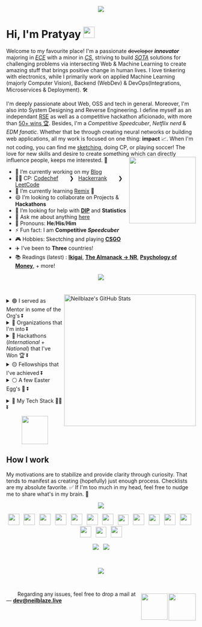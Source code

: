 <p align="center">
  <img  src="https://user-images.githubusercontent.com/48355572/207961878-f24217cf-d514-4ee9-90f9-bebd4111a6a0.png">
  <br>


# Hi, I'm Pratyay <img src="https://user-images.githubusercontent.com/48355572/205912228-52b28bd4-910b-4447-934f-be8b19a3aec5.gif" width="30px" height="30px">
Welcome to my favourite place! I'm a passionate ~~developer~~ **_innovator_** majoring in [*ECE*](https://en.wikipedia.org/?title=Electronics_and_Communication_Engineering&redirect=no) with a minor in [*CS*](https://en.wikipedia.org/wiki/Computer_science), striving to build [_SOTA_](https://en.wikipedia.org/wiki/State_of_the_art) solutions for challenging problems via intersecting Web & Machine Learning to create amazing stuff that brings positive change in human lives. I love tinkering with electronics, while I primarily work on applied Machine Learning (majorly Computer Vision), Backend (WebDev) & DevOps(Integrations, Microservices & Deployment). 🛠️

I'm deeply passionate about Web, OSS and tech in general. Moreover, I'm also into System Designing and Reverse Engineering. I define myself as an independant [RSE](https://ukrse.github.io/who.html) as well as a competitive hackathon aficionado, with more than [50+ wins 🏆](https://bit.ly/3GPoE0y). Besides, I'm a _Competitive Speedcuber_, _Netflix nerd_ & _EDM fanatic_. Whether that be through creating neural networks or building web applications, all my work is focused on one thing: **impact** 📈. When I'm not coding, you can find me [sketching](https://urlx.vercel.app/ed-sheeran), doing CP, or playing soccer! The love for new skills and desire to create something which can directly influence people, keeps me interested. 🚀
<img align='right' src='https://user-images.githubusercontent.com/48355572/205913210-a40d093c-c40f-4cf7-b6ec-c67cd953476a.png' width='177'>

- 🔭 I’m currently working on my [Blog](https://blog.neilblaze.live) <a href="https://blog.neilblaze.live"><img src="https://user-images.githubusercontent.com/48355572/234940695-3b5baa71-01f5-4156-aca0-7a759bdec650.gif" width="14px" height="14px"></a>
- 👨‍💻 CP: [Codechef](https://www.codechef.com/users/zack_007) <a href="https://www.codechef.com/users/zack_007"><img src="https://user-images.githubusercontent.com/48355572/234939005-1a3b35fe-c834-44e6-987e-e86a1deee81c.png" width="14px" height="14px"></a> &nbsp; ❯ &nbsp; [Hackerrank](https://www.hackerrank.com/N3ilz_BL4Z3) <a href="https://www.hackerrank.com/N3ilz_BL4Z3"><img src="https://user-images.githubusercontent.com/48355572/234939454-3defe865-400a-46ec-9d2d-59f9eb8d7d06.png" width="14px" height="14px"></a> &nbsp; ❯ &nbsp; [LeetCode](https://leetcode.com/Neilblaze) <a href="https://leetcode.com/Neilblaze"><img src="https://user-images.githubusercontent.com/48355572/234939592-15f29ec2-10f5-41da-a6ca-7d78db446aa0.png" width="14px" height="14px"></a>
- 🌱 I’m currently learning [Remix](https://remix.run) 🏃
- 😄 I’m looking to collaborate on Projects & **Hackathons** <img src="https://user-images.githubusercontent.com/48355572/234943320-94375e5d-9028-4d61-8b7b-eed4f4fe6c86.gif" width="15px" height="15px">
- 🤔 I’m looking for help with [**DIP**](https://en.wikipedia.org/wiki/Digital_image_processing) and **Statistics**
- 💬 Ask me about anything [here](https://github.com/Neilblaze/Neilblaze/issues)
- 👨 Pronouns: **He**/**His**/**Him**
- ⚡ Fun fact: I am **Competitive _Speedcuber_**
- 🎮 Hobbies: Skectching and playing [**CSGO**](https://urlx.vercel.app/csgo-rank) <a href="https://steamcommunity.com/id/NeilzxD"><img src="https://user-images.githubusercontent.com/48355572/234972696-0cbb7e64-16ba-4f6a-a5be-d7b64d361897.png" width="14px" height="14px"></a>
- ✈️ I've been to **Three** countries!
- 📚 Readings (latest) : [**Ikigai**](https://www.amazon.com/Ikigai-Japanese-Secret-Long-Happy/dp/0143130722), [**The Almanack → NR**](https://www.amazon.com/Almanack-Naval-Ravikant-Wealth-Happiness-ebook/dp/B08FF8MTM6), [**Psychology of Money**](https://www.amazon.com/Psychology-Money-Timeless-lessons-happiness/dp/0857197681), + more!

<p align="center">
  <img src="https://user-images.githubusercontent.com/48355572/209539106-8e1cbfc6-2f3d-4afd-b96a-890d967dd9ab.png">
</p>

<div>
<br/>
<img align="right" style="padding-top: 7px;" src="https://github-readme-streak-stats.herokuapp.com?user=Neilblaze&theme=blue-green&hide_border=true&date_format=M%20j%5B%2C%20Y%5D&background=DD272700&stroke=5326DD&fire=DD2727&ring=242EDC&sideNums=25C9DD" alt="Neilblaze's GitHub Stats" width="350" />  


<p align="left">
<details><summary> 🟢 I served as Mentor in some of the Org's ⏬</summary>
<p>

- [Google Code-In'19](https://codein.withgoogle.com/archive/2019/organization/6265089057882112/) @Tensorflow
- [HackInCodes'20](https://hakincodes.tech)
- [Kharagpur Winter of Code (KWoC) 2020](https://kwoc.kossiitkgp.org) @IITKgp
- [NJACK Winter of Code 2020](http://njackwinterofcode.github.io) @IITPatna
- [DSC NSEC Winter of Code 2020](https://winterofcode.com)
- Script Winter of Code ([SWOC](http://swoc.tech)) 2020
- [Hyperedge Winter of Blockchain](https://hyperedge.so/wob) 2023


<br/>

💡 **Fun Fact** : I've mentored over ***2.5K+*** students across the globe by mentoring in few International Hackathons, for e.g. :- 


| **Hackathon** | **Host** | **Place** |
| --- | --- | --- |
[Hack the North 2020++](https://hackthenorth.com)             | University of Waterloo, CA                                    |  Remote  |
[SunHacks 2020](https://sunhacks.io)                          | Arizona State University                                      |  Remote  |
[nwHacks 2021](https://www.nwhacks.io)                        | UBC Vancouver, CA                                             |  Remote  |
[Hack the NorthEast 2021](https://hackthenortheast.com)       | HTNE                                                          |  Remote  |
[SacHacks 2021](https://sachacks.io)                          | UC Davis                                                      |  Remote  |
[TartanHacks 2021](https://www.tartanhacks.com)               | Carnegie Mellon University                                    |  Remote  |
[SigmaHacks-2.0 2021](https://sigmahacks.org)                 | SigmaHacks                                                    |  Remote  |
[SBUHacks 2021](https://sbuhacks.org)                         | Stony Brook University                                        |  Remote  |
[StormHacks 2021](https://stormhacks.com)                     | Simon Fraser University                                       |  Remote  |
[UofTHacks-X 2023](https://uofthacks.com)                     | University of Toronto                                         |  Remote  |
[Hack@Brown 2023](https://2023.hackatbrown.org)               | Brown University                                              |  Remote  |
[McHacks 2023](https://www.mchacks.ca)                        | McGill University                                             |  Remote  |


</p>
</details>

<details><summary> 🔴 Organizations that I'm into ⏬</summary> 
<p>

- [Layer5](https://layer5.io)
- [Tenorflow](https://www.tensorflow.org)
- [Pytorch](https://pytorch.org)
- [Apache Software Foundation](https://www.apache.org)
- [DSCAOT](https://dscaot.xyz)
- [CircuitVerse](https://circuitverse.org)
- [BioConda](https://github.com/bioconda)
- [Publiclab](https://publiclab.org)
- [Tesseract Coding](https://www.tesseractcoding.tech)
- [Fossasia](https://fossasia.org)
- [Anitab-Org](https://anitab.org)



</p>
</details>


<details><summary> 🔵 Hackathons (<i>International</i> + <i>National</i>) that I've Won 🏆 ⏬</summary> 
<p><br/>
  
| **Year** | **Name of Hackathon** | **Organizer (Name of International Institution/Organisation) 🏫** | **Position / Award 🏆** | **Project** |
| --- | --- | --- | --- | --- |
| 2023 | [Hacktech 2023](https://hacktech-2023.devpost.com) <img src="https://user-images.githubusercontent.com/48355572/234949697-2534f427-c3e9-43bd-b81c-353c4f21405d.jpg" width="18px" height="14px"> | California Institute of Technology (Caltech) | Grand Prize — Best Hack (Senior Division) | [View](https://devpost.com/software/up-cycle) <a href="https://devpost.com/software/up-cycle" target="_blank"><img src="https://user-images.githubusercontent.com/48355572/222726664-140bd1cf-fb29-4fd5-8926-d659c4632ea7.png" width="12px" height="12px"></a> |
| 2023 | [University of Bridgeport Hackathon](https://bpt-hackathon.devpost.com) <img src="https://user-images.githubusercontent.com/48355572/234949697-2534f427-c3e9-43bd-b81c-353c4f21405d.jpg" width="18px" height="14px"> | University of Bridgeport | 1st Place Prize | [View](https://devpost.com/software/lyceum) <a href="https://devpost.com/software/lyceum" target="_blank"><img src="https://user-images.githubusercontent.com/48355572/222726664-140bd1cf-fb29-4fd5-8926-d659c4632ea7.png" width="12px" height="12px"></a> |
| 2023 | [Hack the Hill](https://hack-the-hill.devpost.com) | University of Ottawa & Carleton University | Best Use of Google Cloud | [View](https://devpost.com/software/onionalyze) <a href="https://devpost.com/software/onionalyze" target="_blank"><img src="https://user-images.githubusercontent.com/48355572/222726664-140bd1cf-fb29-4fd5-8926-d659c4632ea7.png" width="12px" height="12px"></a> |
| 2023 | [Scaling Ethereum](https://ethglobal.com/events/scaling2023) | ETH Global | Polybase — Pool Prize | [View](https://ethglobal.com/showcase/fund3r-fw35o) <a href="https://ethglobal.com/showcase/fund3r-fw35o" target="_blank"><img src="https://user-images.githubusercontent.com/48355572/222726664-140bd1cf-fb29-4fd5-8926-d659c4632ea7.png" width="12px" height="12px"></a> |
| 2023 | [Hack Around the World 2](https://hack-around-the-world-2.devpost.com) | Major League Hacking (MLH) | Best Domain Name from GoDaddy Registry [APAC Only] | [View](https://devpost.com/software/tomravel) <a href="https://devpost.com/software/tomravel" target="_blank"><img src="https://user-images.githubusercontent.com/48355572/222726664-140bd1cf-fb29-4fd5-8926-d659c4632ea7.png" width="12px" height="12px"></a> |
| 2023 | [EthForAll 2023](https://ethforall.devfolio.co) | Devfolio x ETHIndia | Arcana Network Auth Prize | [View](https://devfolio.co/projects/studysurf-5ec7) <a href="https://devfolio.co/projects/studysurf-5ec7" target="_blank"><img src="https://user-images.githubusercontent.com/48355572/222726664-140bd1cf-fb29-4fd5-8926-d659c4632ea7.png" width="12px" height="12px"></a> |
| 2023 | [Linode Hackathon 2023](https://dev.to/devteam/linode-dev-hackathon-winners-announced-2821) | Linode x DEV | Runner-Up — Smooth Shifters | [View](https://dev.to/devteam/linode-dev-hackathon-winners-announced-2821#:~:text=%23linodehackathon-,HealthifAI) <a href="https://dev.to/devteam/linode-dev-hackathon-winners-announced-2821#:~:text=%23linodehackathon-,HealthifAI" target="_blank"><img src="https://user-images.githubusercontent.com/48355572/222726664-140bd1cf-fb29-4fd5-8926-d659c4632ea7.png" width="12px" height="12px"></a> |
| 2023 | [Hacklytics 2023](https://hacklytics23.devpost.com) | Georgia Tech | Best Healthcare Hack | [View](https://devpost.com/software/healthifai) <a href="https://devpost.com/software/healthifai" target="_blank"><img src="https://user-images.githubusercontent.com/48355572/222726664-140bd1cf-fb29-4fd5-8926-d659c4632ea7.png" width="12px" height="12px"></a> |
| 2023 | [DeisHacks 2023](https://deishacks-2023.devpost.com) | Brandeis University | *Hidden Jem* Track Prize ([$500](https://user-images.githubusercontent.com/48355572/217180869-9f6dcd0a-3f81-4001-960a-2f341d80d73c.png))  | [View](https://devpost.com/software/land-of-a-thousand-hills-collectibles) <a href="https://devpost.com/software/land-of-a-thousand-hills-collectibles" target="_blank"><img src="https://user-images.githubusercontent.com/48355572/222726664-140bd1cf-fb29-4fd5-8926-d659c4632ea7.png" width="12px" height="12px"></a> |
| 2023 | [HackED](https://hacked-2023.devpost.com) | University of Alberta | Best Use of MongoDB Atlas | [View](https://devpost.com/software/edwiz) <a href="https://devpost.com/software/edwiz" target="_blank"><img src="https://user-images.githubusercontent.com/48355572/222726664-140bd1cf-fb29-4fd5-8926-d659c4632ea7.png" width="12px" height="12px"></a> |
| 2022 | [Hacky New Year!](https://hacky-new-year.devpost.com) | Major League Hacking | Most Innovative Hack | [View](https://devpost.com/software/collabworks) <a href="https://devpost.com/software/collabworks" target="_blank"><img src="https://user-images.githubusercontent.com/48355572/222726664-140bd1cf-fb29-4fd5-8926-d659c4632ea7.png" width="12px" height="12px"></a> |
| 2022 | [Hacky Winterland 2](https://hacky-winterland-2.devpost.com) | Major League Hacking (MLH) | Best Use of Google Cloud | [View](https://devpost.com/software/save-our-snooze) <a href="https://devpost.com/software/save-our-snooze" target="_blank"><img src="https://user-images.githubusercontent.com/48355572/222726664-140bd1cf-fb29-4fd5-8926-d659c4632ea7.png" width="12px" height="12px"></a> |
| 2022 | [MongoDB Atlas Hackathon 2022](https://dev.to/devteam/announcing-the-mongodb-atlas-hackathon-2022-on-dev-2107) | MongoDB x DEV | Runner-Up — Choose Your Own Adventure | [View](https://dev.to/devteam/mongodb-atlas-hackathon-2022-winners-announced-iib#:~:text=dotnet%20%23mongodb-,Binoculearn.ai) <a href="https://dev.to/devteam/mongodb-atlas-hackathon-2022-winners-announced-iib#:~:text=dotnet%20%23mongodb-,Binoculearn.ai" target="_blank"><img src="https://user-images.githubusercontent.com/48355572/222726664-140bd1cf-fb29-4fd5-8926-d659c4632ea7.png" width="12px" height="12px"></a> |
| 2022 | [MetroHacks 2022](https://metrohacks-2022.devpost.com) | MetroHacks — ASR-X | 1st Place (Best Overall) - Education Track (18+, Advanced Category) ; Most Creative Use of *Twilio* | [View](https://devpost.com/software/binoculearn) <a href="https://devpost.com/software/binoculearn" target="_blank"><img src="https://user-images.githubusercontent.com/48355572/222726664-140bd1cf-fb29-4fd5-8926-d659c4632ea7.png" width="12px" height="12px"></a> |
| 2022 | [Impractical Hackers 2](https://impracticalhackers2.devpost.com) | Major League Hacking (MLH) | Best Domain Name from GoDaddy Registry [APAC Only] | [View](https://devpost.com/software/sonicsurf) <a href="https://devpost.com/software/sonicsurf" target="_blank"><img src="https://user-images.githubusercontent.com/48355572/222726664-140bd1cf-fb29-4fd5-8926-d659c4632ea7.png" width="12px" height="12px"></a> |
| 2022 | [PeddieHacks](https://peddiehacks2022.devpost.com) | Peddie School, Hightstown, New Jersey | *Passion Prize by 1517* & *Education College Prize* | [View](https://devpost.com/software/summarizr-hczls7) <a href="https://devpost.com/software/summarizr-hczls7" target="_blank"><img src="https://user-images.githubusercontent.com/48355572/222726664-140bd1cf-fb29-4fd5-8926-d659c4632ea7.png" width="12px" height="12px"></a> |
| 2022 | [KYH Hackathon](https://katy-youth-hacks.devpost.com) | KatyYouthHacks | Best Overall Winner | [View](https://devpost.com/software/food-oasis-irp89a) <a href="https://devpost.com/software/food-oasis-irp89a" target="_blank"><img src="https://user-images.githubusercontent.com/48355572/222726664-140bd1cf-fb29-4fd5-8926-d659c4632ea7.png" width="12px" height="12px"></a> |
| 2022 | [Impact Hacks](https://impact-hacks.devpost.com) | Irvington High School Data Science Club | Judge's Choice | [View](https://devpost.com/software/food-oasis-irp89a) <a href="https://devpost.com/software/food-oasis-irp89a" target="_blank"><img src="https://user-images.githubusercontent.com/48355572/222726664-140bd1cf-fb29-4fd5-8926-d659c4632ea7.png" width="12px" height="12px"></a> |
| 2022 | [GryphHacks](https://gryphhacks-2022.devpost.com) | University of Guelph | Second Place Overall ; Best CI/CD Application Using CircleCI ; Best use of CockroachDB | [View](https://devpost.com/software/skript) <a href="https://devpost.com/software/skript" target="_blank"><img src="https://user-images.githubusercontent.com/48355572/222726664-140bd1cf-fb29-4fd5-8926-d659c4632ea7.png" width="12px" height="12px"></a> |
| 2022 | [RU Hacks](https://ru-hacks-2022-digital-15171.devpost.com) | Ryerson University | Best Application of DCP API 1st Place ; Best Use of Google Cloud ; Mini Win: Most Engaging Demo Video | [View](https://devpost.com/software/r-u-safe) <a href="https://devpost.com/software/r-u-safe" target="_blank"><img src="https://user-images.githubusercontent.com/48355572/222726664-140bd1cf-fb29-4fd5-8926-d659c4632ea7.png" width="12px" height="12px"></a> |
| 2022 | [SD Hacks](https://sd-hacks-2022.devpost.com) | UC San Diego | First Place ($1000) - MageAI challenge (Tied) | [View](https://devpost.com/software/hydroptimum) <a href="https://devpost.com/software/hydroptimum" target="_blank"><img src="https://user-images.githubusercontent.com/48355572/222726664-140bd1cf-fb29-4fd5-8926-d659c4632ea7.png" width="12px" height="12px"></a> |
| 2022 | [HackPrinceton Spring'22](https://hackprinceton-spring-2022.devpost.com) | Princeton University | Most Creative Use of Twilio | [View](https://devpost.com/software/fintruist) <a href="https://devpost.com/software/fintruist" target="_blank"><img src="https://user-images.githubusercontent.com/48355572/222726664-140bd1cf-fb29-4fd5-8926-d659c4632ea7.png" width="12px" height="12px"></a> |
| 2022 | [Faber Web3 Hackathon](https://faberweb3.devpost.com) | Faber Inc. | Third Best Overall ; Across the Line Award | [View](https://devpost.com/software/sparkstream) <a href="https://devpost.com/software/sparkstream" target="_blank"><img src="https://user-images.githubusercontent.com/48355572/222726664-140bd1cf-fb29-4fd5-8926-d659c4632ea7.png" width="12px" height="12px"></a> |
| 2022 | [Hacktech](https://hacktech-2022.devpost.com) | California Institute of Technology (Caltech) | Best ML/AI Hack & *Passion Prize by 1517*  | [View](https://devpost.com/software/ziro) <a href="https://devpost.com/software/ziro" target="_blank"><img src="https://user-images.githubusercontent.com/48355572/222726664-140bd1cf-fb29-4fd5-8926-d659c4632ea7.png" width="12px" height="12px"></a> |
| 2022 | [HackNYU](https://hacknyu-2022.devpost.com) | New York University | Best Overall — *Track: Inclusion*  | [View](https://devpost.com/software/parampower) <a href="https://devpost.com/software/parampower" target="_blank"><img src="https://user-images.githubusercontent.com/48355572/222726664-140bd1cf-fb29-4fd5-8926-d659c4632ea7.png" width="12px" height="12px"></a> |
| 2021 | [Kent Hack Enough](https://kent-hack-enough-2021.devpost.com) | Kent State University | Best Use of Google Cloud, Best International Hack (Tied)  | [View](https://devpost.com/software/unisight) <a href="https://devpost.com/software/unisight" target="_blank"><img src="https://user-images.githubusercontent.com/48355572/222726664-140bd1cf-fb29-4fd5-8926-d659c4632ea7.png" width="12px" height="12px"></a> |
| 2021 | [MetroHacks](https://metrohacks2021.devpost.com) | ACP x Tsinghua University | Best Overall  | [View](https://devpost.com/software/zentube) <a href="https://devpost.com/software/zentube" target="_blank"><img src="https://user-images.githubusercontent.com/48355572/222726664-140bd1cf-fb29-4fd5-8926-d659c4632ea7.png" width="12px" height="12px"></a> |
| 2021 | [HackUMBC](https://hackumbc-fall-2021.devpost.com) | University of Maryland, Baltimore County | Best Financial Hack — Capital One  | [View](https://devpost.com/software/quikserve) <a href="https://devpost.com/software/quikserve" target="_blank"><img src="https://user-images.githubusercontent.com/48355572/222726664-140bd1cf-fb29-4fd5-8926-d659c4632ea7.png" width="12px" height="12px"></a> |
| 2021 | [VolHacks V](https://volhacks-v.devpost.com) | University of Tennessee | Jina AI - Best Hack Using Jina AI | [View](https://devpost.com/software/quikserve) <a href="https://devpost.com/software/quikserve" target="_blank"><img src="https://user-images.githubusercontent.com/48355572/222726664-140bd1cf-fb29-4fd5-8926-d659c4632ea7.png" width="12px" height="12px"></a> |
| 2021 | [Cal Hacks 8.0](https://cal-hacks-8.devpost.com) | UC Berkeley | BlackRock Challenge - Financial Wellbeing (Best Overall) ; The @ Company - Mobile Apps Post “The Social Dilemma” (First Place) ; MLH - Best Use of Google Cloud ; The @ Company - Best Use of @ Platform  | [View](https://devpost.com/software/renteasy) <a href="https://devpost.com/software/renteasy" target="_blank"><img src="https://user-images.githubusercontent.com/48355572/222726664-140bd1cf-fb29-4fd5-8926-d659c4632ea7.png" width="12px" height="12px"></a> |
| 2021 | [Pitt Challenge](https://pitt-challenge-2021.devpost.com) | **University of Pittsburgh** School of Pharmacy and the Clinical and Translational Science Institute (CTSI) | Overall 2nd Place (Tied) | [View](https://devpost.com/software/sheerai) <a href="https://devpost.com/software/sheerai" target="_blank"><img src="https://user-images.githubusercontent.com/48355572/222726664-140bd1cf-fb29-4fd5-8926-d659c4632ea7.png" width="12px" height="12px"></a> |
| 2021 | [MakeUC](https://makeuc-2021.devpost.com) | University of Cincinnati | [Givaudan] Best Hack for Demystifying Food Experience ; [Tezos] Best Project Using Blockchain — 2nd Place ($2000) | [View](https://devpost.com/software/recaipe) <a href="https://devpost.com/software/recaipe" target="_blank"><img src="https://user-images.githubusercontent.com/48355572/222726664-140bd1cf-fb29-4fd5-8926-d659c4632ea7.png" width="12px" height="12px"></a> |
| 2021 | [DivHacks](https://divhacks.devpost.com) | Columbia University | Most Fun or Unique Hack | [View](https://devpost.com/software/safelynk) <a href="https://devpost.com/software/safelynk" target="_blank"><img src="https://user-images.githubusercontent.com/48355572/222726664-140bd1cf-fb29-4fd5-8926-d659c4632ea7.png" width="12px" height="12px"></a> |
| 2021 | [HyperHacks](https://hyperhacks.devpost.com) | HyperHacks Inc. | Top 10 | [View](https://devpost.com/software/aquastreet) <a href="https://devpost.com/software/aquastreet" target="_blank"><img src="https://user-images.githubusercontent.com/48355572/222726664-140bd1cf-fb29-4fd5-8926-d659c4632ea7.png" width="12px" height="12px"></a> |
| 2021 | [Backyard Hacks 2.0](https://backyardhackstwo.devpost.com) | Major League Hacking | Best use of Google Cloud | [View](https://devpost.com/software/socialcurator) <a href="https://devpost.com/software/socialcurator" target="_blank"><img src="https://user-images.githubusercontent.com/48355572/222726664-140bd1cf-fb29-4fd5-8926-d659c4632ea7.png" width="12px" height="12px"></a> |
| 2021 | [HopHacks Fall 2021](https://hophacks-fall-2021.devpost.com) | Johns Hopkins University, Maryland | Hacking - Runner Up | [View](https://devpost.com/software/spiroshield) <a href="https://devpost.com/software/spiroshield" target="_blank"><img src="https://user-images.githubusercontent.com/48355572/222726664-140bd1cf-fb29-4fd5-8926-d659c4632ea7.png" width="12px" height="12px"></a> |
| 2021 | [PennApps XXII](https://pennapps-xxii.devpost.com) | University of Pennsylvania | Top 10 ; Sponsored Route: Best Use of IPFS and/or Filecoin | [View](https://devpost.com/software/spotzoo) <a href="https://devpost.com/software/spotzoo" target="_blank"><img src="https://user-images.githubusercontent.com/48355572/222726664-140bd1cf-fb29-4fd5-8926-d659c4632ea7.png" width="12px" height="12px"></a> |
| 2021 | [PeddieHacks](https://peddiehacks2021.devpost.com) | Peddie School, Hightstown, New Jersey | Judges' Prize | [View](https://devpost.com/software/eyeballin) <a href="https://devpost.com/software/eyeballin" target="_blank"><img src="https://user-images.githubusercontent.com/48355572/222726664-140bd1cf-fb29-4fd5-8926-d659c4632ea7.png" width="12px" height="12px"></a> |
| 2021 | [Slam Dunk Hacks](https://slamdunkhacks.devpost.com) | Major League Hacking | First Overall ; Best Domain Name from GoDaddy Registry [APAC Only] | [View](https://devpost.com/software/eyeballin) <a href="https://devpost.com/software/eyeballin" target="_blank"><img src="https://user-images.githubusercontent.com/48355572/222726664-140bd1cf-fb29-4fd5-8926-d659c4632ea7.png" width="12px" height="12px"></a> |
| 2021 | [HackUPC 2021](https://hackupc2021.devpost.com) | Universitat Politècnica de Catalunya · Barcelona Tech - UPC | Second Best Overall ; IThinkUPC Challenge (Best Overall) | [View](https://devpost.com/software/edyfai) <a href="https://devpost.com/software/edyfai" target="_blank"><img src="https://user-images.githubusercontent.com/48355572/222726664-140bd1cf-fb29-4fd5-8926-d659c4632ea7.png" width="12px" height="12px"></a> |
| 2021 | [IBM Healthcare Innovation Challenge](https://www.ibm.com/in-en/industries/healthcare) | IBM | Second Best Overall (APAC) ; Innovators Award | [View](https://devpost.com/software/healthbay) <a href="https://devpost.com/software/healthbay" target="_blank"><img src="https://user-images.githubusercontent.com/48355572/222726664-140bd1cf-fb29-4fd5-8926-d659c4632ea7.png" width="12px" height="12px"></a> |
| 2021 | [Hacktech 2021](https://hacktech2021.devpost.com) | Caltech | Runner-Up (Best Overall) | [View](https://devpost.com/software/aerowave#updates) <a href="https://devpost.com/software/aerowave#updates" target="_blank"><img src="https://user-images.githubusercontent.com/48355572/222726664-140bd1cf-fb29-4fd5-8926-d659c4632ea7.png" width="12px" height="12px"></a> |
| 2021 | [HueHacks](https://huehacks.devpost.com) | Major League Hacking | Work of Art Hack | [View](https://devpost.com/software/_colorsive_) <a href="https://devpost.com/software/_colorsive_" target="_blank"><img src="https://user-images.githubusercontent.com/48355572/222726664-140bd1cf-fb29-4fd5-8926-d659c4632ea7.png" width="12px" height="12px"></a> |
| 2021 | [HackPSU Spring 2021](https://hackpsu-spring-2021.devpost.com) | Penn State University | Nittany Ai Alliance — Ai for Good (First Place) ; HackPSU Health and Wellness | [View](https://devpost.com/software/adoptic) <a href="https://devpost.com/software/adoptic" target="_blank"><img src="https://user-images.githubusercontent.com/48355572/222726664-140bd1cf-fb29-4fd5-8926-d659c4632ea7.png" width="12px" height="12px"></a> |
| 2021 | [Hackthrob](https://hackthrob.devpost.com) | Major League Hacking | Best Hardware Hack presented by Digi-Key | [View](https://devpost.com/software/closeness) <a href="https://devpost.com/software/closeness" target="_blank"><img src="https://user-images.githubusercontent.com/48355572/222726664-140bd1cf-fb29-4fd5-8926-d659c4632ea7.png" width="12px" height="12px"></a> |
| 2021 | [HackBU 2021](https://hackbu-2021.devpost.com) | Binghamton University | Best Design (UI) sponsored by RubyApps | [View](https://devpost.com/software/pronounce) <a href="https://devpost.com/software/pronounce" target="_blank"><img src="https://user-images.githubusercontent.com/48355572/222726664-140bd1cf-fb29-4fd5-8926-d659c4632ea7.png" width="12px" height="12px"></a> |
| 2021 | [uOttaHack 4](https://uottahack-4.devpost.com) | University of Ottawa | 1st Place Overall ; Solace - Best use of PubSub+ (Best Overall) | [View](https://devpost.com/software/ambuplus) <a href="https://devpost.com/software/ambuplus" target="_blank"><img src="https://user-images.githubusercontent.com/48355572/222726664-140bd1cf-fb29-4fd5-8926-d659c4632ea7.png" width="12px" height="12px"></a> |
| 2021 | [Hoya Hacks 2021](https://hoya-hacks-2021.devpost.com) | Georgetown University | 1st Place Overall | [View](https://devpost.com/software/krishai-htkagf) <a href="https://devpost.com/software/krishai-htkagf" target="_blank"><img src="https://user-images.githubusercontent.com/48355572/222726664-140bd1cf-fb29-4fd5-8926-d659c4632ea7.png" width="12px" height="12px"></a> |
| 2021 | [Hack APAC](https://hackapac.devpost.com) | Major League Hacking | Best use of Google Cloud | [View](https://devpost.com/software/krishai) <a href="https://devpost.com/software/krishai" target="_blank"><img src="https://user-images.githubusercontent.com/48355572/222726664-140bd1cf-fb29-4fd5-8926-d659c4632ea7.png" width="12px" height="12px"></a> |
| 2021 | [Hack Your Portfolio](https://hackyourportfolio.devpost.com) | Major League Hacking | Best Social Good Hack | [View](https://devpost.com/software/teach-for-a-cause) <a href="https://devpost.com/software/teach-for-a-cause" target="_blank"><img src="https://user-images.githubusercontent.com/48355572/222726664-140bd1cf-fb29-4fd5-8926-d659c4632ea7.png" width="12px" height="12px"></a> |
| 2021 | [DigitalOcean App Platform Hackathon](https://dev.to/devteam/announcing-the-digitalocean-app-platform-hackathon-on-dev-2i1k) | DigitalOcean x DEV.to | Runner up | [View](https://dev.to/devteam/digitalocean-app-platform-hackathon-winners-announced-ig0#:~:text=docker%20%23showdev-,%40neilblaze,-Who%2Dof%2Dus) <a href="https://dev.to/devteam/digitalocean-app-platform-hackathon-winners-announced-ig0#:~:text=docker%20%23showdev-,%40neilblaze,-Who%2Dof%2Dus" target="_blank"><img src="https://user-images.githubusercontent.com/48355572/222726664-140bd1cf-fb29-4fd5-8926-d659c4632ea7.png" width="12px" height="12px"></a> |
| 2020 | [SharkHacks](https://sharkhacks.devpost.com) | Major League Hacking | Best Domain Name from GoDaddy Registry [APAC Only] | [View](https://devpost.com/software/sharkroom) <a href="https://devpost.com/software/sharkroom" target="_blank"><img src="https://user-images.githubusercontent.com/48355572/222726664-140bd1cf-fb29-4fd5-8926-d659c4632ea7.png" width="12px" height="12px"></a> |
| 2020 | [Def Hacks — Global 2.0](https://bit.ly/3e9l3jA) | Def Hacks Inc. | [SecurePDF](https://devfolio.co/projects/securepdf) — Advanced Track Winner | [View](https://youtu.be/k_4fB4xYKlA?t=781) <a href="https://youtu.be/k_4fB4xYKlA?t=781" target="_blank"><img src="https://user-images.githubusercontent.com/48355572/222726664-140bd1cf-fb29-4fd5-8926-d659c4632ea7.png" width="12px" height="12px"></a> |

... and *20+* more across Devpost, Devfolio, AngelHack & Other Platforms! <br/>
💡 **Fun Fact** : I don't participate in domestic ones much since there, (Politics + Partiality) >> Skills 😆
  
</p>
</details>

<details><summary> 🟡 Fellowships that I've achieved ⏬</summary> 
<p>

- Research Assistant (RA) Intern at [IIIT Hyderabad](https://www.iiit.ac.in) <br/>
  ↳ Worked on Deep Neural Net Acoustic Model for Phoneme Segmentation under Dr. Naresh Manwani <br/><br/>
- [HackIllinois OS Fellow 21](https://fellowship.hackillinois.org) — Remote <br/>
  ↳ Worked on async wrappers of `k8s.io/apiserver` under [CNCF](https://www.cncf.io) <br/><br/>
- [MITACS GRI'21](https://www.mitacs.ca/en/programs/globalink/globalink-research-internship) — Remote // uAlberta <br/>
  ↳ Worked on Mobile Head Motion-Tracking Unit based on RCV designed for specially-abled under Dr. Nilanjan Ray (Department of Computing Science, University of Alberta, CA) <br/><br/>
- [The Visual Computing & Artificial Intelligence Lab at TUM, 2022](https://niessnerlab.org/) — Remote
  
TODO :- 

- [MLH Fellowship](https://fellowship.mlh.io/) ❎
- [LFX Mentorship](https://lfx.linuxfoundation.org/) ❎
- [NTU Research Fellowship](https://www.mmlab-ntu.com/careers.html) ❎

</p>
</details>

<details><summary> ⚪ A few Easter Egg's 🥚 ⏬</summary> 
<p>

- Regional Top-10 in [**Build for Digital India** (BFDI), 2020](https://events.withgoogle.com/buildfordigitalindia), hosted by [**MeitY**](https://www.meity.gov.in/) and [**Google**](http://google.com) among **51/4756** teams across India! 
- Selected as the Top-6 undergraduate for [**Research Week with Google**](https://sites.google.com/view/researchweek2022) among 3500+ applications across India!
- [**Solace**](https://solace.com) published our hackathon project — [**Ambuplus**](https://devpost.com/software/ambuplus) for [**uOttaHack'21**](https://uottahack-4.devpost.com) on their [Blog](https://solace.com/blog/uottahack-challenge-real-time-ambulance-tracking) page!
- Project [**Adoptic**](https://devpost.com/software/adoptic) got highlighted on the [**PennState**](https://news.engr.psu.edu/2021/hackpsu-winners.aspx#:~:text=and%20others%20as%20far%20as%20West%20Bengal%2C%20India) engineering blog!
- Secured acceptance into the highly prestigious **[HackMIT](https://hackmit.org) 2022** and **[HackHarvard](https://hackharvard.io) 2022**!
- Got accepted into Stanford's prestigious annual hackathon **[TreeHacks](https://www.treehacks.com) 2023** & secured an _all-expense-paid round-trip scholarship_ to visit Stanford, CA.
- The [**Brandeishoot**](https://brandeishoot.com/2023/02/17/brandeis-university-hosts-sixth-annual-deishacks) blog showcased our Project [**Land of a Thousand Hills Collectibles**](https://devpost.com/software/land-of-a-thousand-hills-collectibles) built at [**DeisHacks** 2023](https://deishacks-2023.devpost.com)!
- The official blog of [**Caltech**](https://www.caltech.edu/about/news/hacktech#:~:Upcycle%2C%20a%20web,their%20clothes%20into.&text=Upcycle%2C%20a%20web,their%20clothes%20into.) featured Project [**Upcycle**](https://devpost.com/software/up-cycle) built at [**Hacktech 2023**](https://hacktech-2023.devpost.com)!
- Project [**Upcycle**](https://devpost.com/software/up-cycle) got featured on [**Karmactive**](https://www.karmactive.com/students-harness-technology-for-sustainability-at-caltechs-hacktech/#:~:text=A%20web%20app,interactions%20between%20students.)!
- As a recipient of the esteemed [**Dan Kohn Scholarship**](https://events.linuxfoundation.org/kubecon-cloudnativecon-europe/attend/scholarships/#:~:text=The-,Dan%20Kohn%20Scholarship,-Fund%20exists%20to), I have been awarded a *fully funded trip* to _**KubeCon** + **CloudNativeCon Europe 2023**_, which will take place in Amsterdam, The Netherlands and is hosted by the [**Linux Foundation**](https://www.linuxfoundation.org).
- More dispersed over LinkedIn & others 😉 ....

<br/>

- Hardware Resources 💻⚡ :
<br/>
<p align="center">
  <img src="https://user-images.githubusercontent.com/48355572/217467493-ff37e8b2-100e-48a0-8919-4885970c3ca7.png">
</p>

  
<br/>
</p>
</details>
 
</p>
</details>
  
  
<details><summary> 🔮 My Tech Stack 👨‍💻 ⏬</summary> 
<p><br/>

<p align="center">
  <br/>
  <img src="https://user-images.githubusercontent.com/48355572/212682117-59a6a478-d394-4399-aa66-e71feb46ad24.png">
  <br></p><br/>
  
<p align="center">
  <img src="https://user-images.githubusercontent.com/48355572/214252830-b5c764db-25c2-451a-b74c-876423f81917.png">
</p>

</p>
</details>

</p>
</div>

<p align="center">
  <img src="https://media0.giphy.com/media/NMCpTBlTEYbCw/source.gif" width="70px" height="75px">
  <br>


## How I work
My motivations are to stabilize and provide clarity through curiosity. That tends to manifest as creating (hopefully) just enough process. Checklists are my absolute favorite. ✅ If I'm too much in my head, feel free to nudge me to share what's in my brain. 🧠

<p align="center">
  <img src="https://user-images.githubusercontent.com/48355572/207972307-0f5dcf42-2809-4d82-9a10-24dd878b5010.png">
  <br>

<p align='center'>
<a href="https://twitter.com/Neilzblaze007"><img height="30" src="https://user-images.githubusercontent.com/48355572/207971257-f667150e-17c2-469c-8f9f-24810c4ab522.svg"></a>&nbsp;&nbsp;
<a href="https://www.linkedin.com/in/Neilblaze"><img height="30" src="https://user-images.githubusercontent.com/48355572/207971352-d164e286-ffd8-4aac-a95b-88e499cdc386.svg"></a>&nbsp;&nbsp;
<a href="https://www.reddit.com/user/Neilblaze"><img height="30" src="https://user-images.githubusercontent.com/48355572/207971448-480baafd-cc5f-4e38-b68f-eb9dcb8042b0.svg"></a>&nbsp;&nbsp;
<a href="https://steamcommunity.com/id/NeilzxD"><img height="30" src="https://user-images.githubusercontent.com/48355572/207971528-c2f679d1-fb15-489d-8352-849b192abf0f.svg"></a>&nbsp;&nbsp;
<a href="https://www.facebook.com/Neilzblaze"><img height="30" src="https://user-images.githubusercontent.com/48355572/207971602-39e1cdba-e93a-4702-abda-52f93049fcbc.svg"></a>&nbsp;&nbsp;
<a href="https://www.instagram.com/Neilzblaze"><img height="30" src="https://user-images.githubusercontent.com/48355572/207971691-1a612ff3-ac3b-456a-8237-aa74a423b59c.svg"></a>&nbsp;&nbsp;
<a href="https://discordapp.com/users/694942064131047461"><img height="30" src="https://user-images.githubusercontent.com/48355572/207971778-7a331eb0-d413-4a03-a142-1370a89f6cb2.svg"></a>&nbsp;&nbsp;
<a href="https://matrix.to/#/@neilblaze:matrix.org"><img height="28" src="https://user-images.githubusercontent.com/48355572/217186918-e775a18c-2b5d-43e6-9218-990b5c02b99c.svg"></a>&nbsp;&nbsp;
<a href="https://devpost.com/Neilblaze"><img height="30" src="https://user-images.githubusercontent.com/48355572/207971909-70ff9dfc-3df9-4310-9fc6-abff895d73c3.png"></a>&nbsp;&nbsp;
<a href="https://gitlab.com/Neilblaze"><img height="29" src="https://user-images.githubusercontent.com/48355572/229457184-524c372d-8067-48ac-a09e-444010da9ffd.png"></a>&nbsp;&nbsp;
<a href="https://www.youtube.com/@Neilblaze"><img height="30" src="https://user-images.githubusercontent.com/48355572/226551770-c02e6606-b4bf-4cfa-9f95-e36147025a5d.svg"></a>&nbsp;&nbsp;
<a href="https://www.twitch.tv/neilblaze"><img height="30" src="https://user-images.githubusercontent.com/48355572/226552192-7fd852e1-0020-4022-9013-81725949ca8f.svg"></a>&nbsp;&nbsp;
<a href="https://soundcloud.com/neilblaze"><img height="30" src="https://user-images.githubusercontent.com/48355572/226553104-a70bb7c3-7d75-4c42-9ebf-b53f3a8eae9a.svg"></a>&nbsp;&nbsp;
<a href="https://dev.to/Neilblaze"><img height="28" src="https://user-images.githubusercontent.com/48355572/212684775-78ac7f41-a3d4-4ceb-910a-2bb635035cc2.png"></a>&nbsp;&nbsp;
<a href="https://open.spotify.com/user/31okuur5huofrrd3n6y6v2gyrjx4"><img height="30" src="https://user-images.githubusercontent.com/48355572/213890881-d6f20dfa-2c5e-4c57-a8d8-d06b276bba50.svg"></a>
</p>


<p align="center">
  <img src="https://komarev.com/ghpvc/?username=Neilblaze&label=PROFILE+VIEWS"> &nbsp; <a href="https://discordapp.com/users/694942064131047461"><img src="https://dcbadge.vercel.app/api/shield/694942064131047461?theme=discord-inverted&&logoColor=presence&&style=social"></a>
</p> 

<br>
<p align="center">
  <img src="https://user-images.githubusercontent.com/48355572/205911047-018378cb-c2e9-4a19-9d0a-0c3f6b559c42.png">
</p>  
<br>



<p align="left">
<a href="https://creativecommons.org/licenses/by-nc/4.0"><img align="right" style="padding-top: 7px;" src="https://licensebuttons.net/l/by-nc/3.0/88x31.png" width="72" /></a>&nbsp;<img align="right" style="padding-top: 7px;" src="https://user-images.githubusercontent.com/48355572/213894405-3eca405e-0c4b-41a6-aa8f-97cb62ae7176.png" width="70" />
<img src="https://user-images.githubusercontent.com/48355572/234945747-bf397684-9a28-4601-b81a-c09deff53a49.gif" width="18px" height="14px">
Regarding any issues, feel free to drop a mail at — <a href="mailto:dev@neilblaze.live"><b>dev@neilblaze.live</b></a>
</p>
